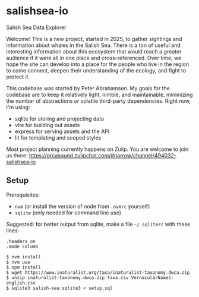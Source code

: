 # salishsea-io
Salish Sea Data Explorer

Welcome! This is a new project, started in 2025, to gather sightings and information about whales in the Salish Sea. There is a ton of useful and interesting information about this ecosystem that would reach a greater audience if it were all in one place and cross-referenced. Over time, we hope the site can develop into a place for the people who live in the region to come connect, deepen their understanding of the ecology, and fight to protect it.

This codebase was started by Peter Abrahamsen. My goals for the codebase are to keep it relatively light, nimble, and maintainable, minimizing the number of abstractions or volatile third-party dependencies. Right now, I'm using:
- sqlite for storing and projecting data
- vite for building out assets
- express for serving assets and the API
- lit for templating and scoped styles

Most project planning currently happens on Zulip. You are welcome to join us there: https://orcasound.zulipchat.com/#narrow/channel/494032-salishsea-io

## Setup

Prerequisites:
- `nvm` (or install the version of node from `.nvmrc` yourself)
- `sqlite` (only needed for command line use)

Suggested: for better output from sqlite, make a file `~/.sqliterc` with these lines:
```
.headers on
.mode column
```

```
$ nvm install
$ nvm use
$ npm install
$ wget https://www.inaturalist.org/taxa/inaturalist-taxonomy.dwca.zip
$ unzip inaturalist-taxonomy.dwca.zip taxa.csv VernacularNames-english.csv
$ sqlite3 salish-sea.sqlite3 < setup.sql
```
